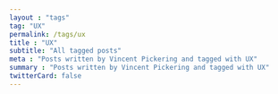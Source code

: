 ```yaml
---
layout : "tags"
tag: "UX"
permalink: /tags/ux
title : "UX"
subtitle: "All tagged posts"
meta : "Posts written by Vincent Pickering and tagged with UX"
summary : "Posts written by Vincent Pickering and tagged with UX"
twitterCard: false
---
```

